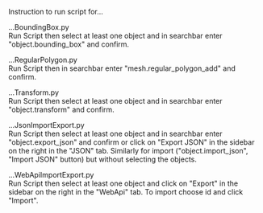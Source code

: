 Instruction to run script for...

...BoundingBox.py<br/>
Run Script then select at least one object and 
in searchbar enter "object.bounding_box" and confirm.


...RegularPolygon.py<br/>
Run Script then in searchbar enter "mesh.regular_polygon_add" and confirm.


...Transform.py<br/>
Run Script then select at least one object and 
in searchbar enter "object.transform" and confirm.


...JsonImportExport.py<br/>
Run Script then select at least one object and 
in searchbar enter "object.export_json" and confirm or
click on "Export JSON" in the sidebar on the right 
in the "JSON" tab.
Similarly for import ("object.import_json", "Import JSON" button)
but without selecting the objects.


...WebApiImportExport.py<br/>
Run Script then select at least one object and 
click on "Export" in the sidebar on the right 
in the "WebApi" tab.
To import choose id and click "Import".
